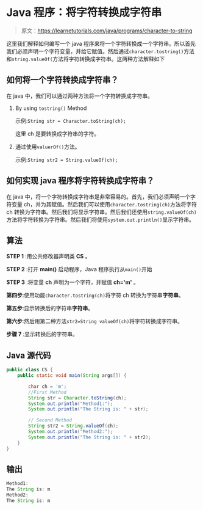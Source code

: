 # Java 程序：将字符转换成字符串

> 原文：<https://learnetutorials.com/java/programs/character-to-string>

这里我们解释如何编写一个 java 程序来将一个字符转换成一个字符串。所以首先我们必须声明一个字符变量，并给它赋值。然后通过`character.tostring()`方法和`string.valueOf(`方法将字符转换成字符串。这两种方法解释如下

## 如何将一个字符转换成字符串？

在 java 中，我们可以通过两种方法将一个字符转换成字符串。

1.  By using `tostring()` Method

    示例:`String str = Character.toString(ch);`

    这里 ch 是要转换成字符串的字符。

2.  通过使用`valuerOf()`方法。

    示例:`String str2 = String.valueOf(ch);`

## 如何实现 java 程序将字符转换成字符串？

在 java 中，将一个字符转换成字符串是非常容易的。首先，我们必须声明一个字符变量 ch，并为其赋值。然后我们可以使用`character.tostring(ch)`方法将字符 ch 转换为字符串。然后我们将显示字符串。然后我们还使用`string.valueOf(ch)`方法将字符转换为字符串。然后我们将使用`system.out.println()`显示字符串。

## 算法

**STEP 1** :用公共修改器声明类 **CS** 。

**STEP 2** :打开 **main()** 启动程序，Java 程序执行从`main()`开始

**STEP 3** :将变量 **ch** 声明为一个字符，并赋值 **ch='m'** 。

**第四步**:使用功能`character.tostring(ch)`将字符 ch 转换为字符串**字符串**。

**第五步**:显示转换后的字符串**字符串**。

**第六步**:然后用第二种方法`str2=String valueOf(ch)`将字符转换成字符串。

**步骤 7** :显示转换后的字符串。

## Java 源代码

```java
public class CS {
    public static void main(String args[]) {

        char ch = 'm';
        //First Method
        String str = Character.toString(ch);
        System.out.println("Method1:");
        System.out.println("The String is: " + str);

        // Second Method
        String str2 = String.valueOf(ch);
        System.out.println("Method2:");
        System.out.println("The String is: " + str2);
    }
}

```

## 输出

```java
Method1:
The String is: m
Method2:
The String is: m
```